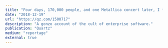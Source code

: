 ```yaml
---
title: "Four days, 170,000 people, and one Metallica concert later, I figured out what Salesforce is\n"
date: "2018-12-19"
url: "https://qz.com/1500717"
description: "A gonzo account of the cult of enterprise software."
publication: "Quartz"
medium: "reportage"
external: true
---
```

